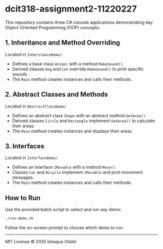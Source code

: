 
# dcit318-assignment2-11220227

This repository contains three C# console applications demonstrating key Object-Oriented Programming (OOP) concepts:

## 1. Inheritance and Method Overriding
Located in `InheritanceDemo/`
- Defines a base class `Animal` with a method `MakeSound()`.
- Derived classes `Dog` and `Cat` override `MakeSound()` to print specific sounds.
- The `Main` method creates instances and calls their methods.

## 2. Abstract Classes and Methods
Located in `AbstractClassDemo/`
- Defines an abstract class `Shape` with an abstract method `GetArea()`.
- Derived classes `Circle` and `Rectangle` implement `GetArea()` to calculate their areas.
- The `Main` method creates instances and displays their areas.

## 3. Interfaces
Located in `InterfaceDemo/`
- Defines an interface `IMovable` with a method `Move()`.
- Classes `Car` and `Bicycle` implement `IMovable` and print movement messages.
- The `Main` method creates instances and calls their methods.

## How to Run
Use the provided batch script to select and run any demo:

```bash
./run-demo.sh
```
Follow the on-screen prompt to choose which demo to run.

---
MIT License © 2025 Ishaque Otabil
